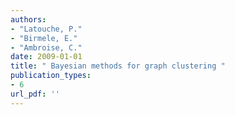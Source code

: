 ```yaml
---
authors: 
- "Latouche, P."
- "Birmele, E."
- "Ambroise, C."
date: 2009-01-01
title: " Bayesian methods for graph clustering "
publication_types:
- 6
url_pdf: ''
---
```

